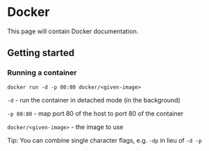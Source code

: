 # Docker

This page will contain Docker documentation.

## Getting started

### Running a container

```docker run -d -p 80:80 docker/<given-image>```

```-d``` - run the container in detached mode (in the background)

```-p 80:80``` - map port 80 of the host to port 80 of the container

```docker/<given-image>``` - the image to use

Tip: You can combine single character flags, e.g. ```-dp``` in lieu of ```-d -p```


